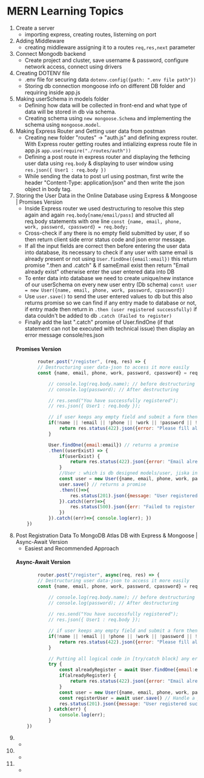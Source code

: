 # MERN Learning Topics
1. Create a server  
    * importing express, creating routes, listerning on port
2. Adding Middleware 
    * creating middleware assigning it to a routes ```req,res,next``` parameter
3. Connect Mongodb backend 
    * Create project and cluster, save username & password, configure network access, connect using drivers
4. Creating DOTENV file 
    * .env file for securing data ```dotenv.config({path: ".env file path"})```
    * Storing db connection mongoose info on different DB folder and requiring inside app.js
5. Making userSchema in models folder
    * Defining how data will be collected in front-end and what type of data will be stored in db via schema.
    * Creating schema using ```new mongoose.Schema``` and implementing the schema using ```mongoose.model```.
6. Making Express Router and Getting user data from postman
    * Creating new folder "routes" -> "auth.js" and defining express router. With Express router getting routes and intializing express route file in app.js ```app.use(require("./routes/auth"))```
    * Defining a post route in express router and displaying the fethcing user data using ```req.body``` & displaying to user window using ```res.json({ User1 : req.body })``` 
    * While sending the data to post url using postman, first write the header "Content-Type: application/json" and then write the json object in body tag.
7. Storing the User Data in the Online Database using Express & Mongoose | Promises Version
    * Inside Express router we used destructuring to resolve this step again and again ```req.body[name/email/pass]``` and structed all req.body statements with one line ```const {name, email, phone, work, password, cpassword} = req.body;```
    * Cross-check if any there is no empty field submitted by user, if so then return client side error status code and json error message.
    * If all the input fields are correct then before entering the user data into database, its necessary to check if any user with same email is already present or not using ```User.findOne({email:email})``` this return promise ".then and .catch" & if sameEmail exist then return "Email already exist" otherwise enter the user entered data into DB
    * To enter data into database we need to create unique/new instance of our  userSchema on every new user entry (Db schema) ```const user = new User({name, email, phone, work, password, cpassword})```
    * Use ```user.save()``` to send the user entered values to db but this also returns promise so we can find if any entry made to database or not, if entry made then return in ```.then (user registered successfully)``` if data couldn't be added to db ```.catch (Failed to register)```
    * Finally add the last ".catch" promise of User.findOne (if that statement can not be executed with technical issue) then display an error message console/res.json
    #### Promises Version
    ```javascript
            router.post("/register", (req, res) => {
            // Destructuring user data-json to access it more easily
            const {name, email, phone, work, password, cpassword} = req.body;

                // console.log(req.body.name); // before destructuring
                // console.log(password); // After destructuring

                // res.send("You have successfully registered");
                // res.json({ User1 : req.body });

                // if user keeps any empty field and submit a form then return err from server
                if(!name || !email || !phone || !work || !password || !cpassword){
                    return res.status(422).json({error: "Please fill all the information"}) 
                }

                User.findOne({email:email}) // returns a promise
                .then((userExist) => {
                    if(userExist) {
                        return res.status(422).json({error: "Email already exist"})
                    }
                    //User : which is db designed models/user, jiska instance create krke har ek user ka data add hoga
                    const user = new User({name, email, phone, work, password, cpassword})
                    user.save() // returns a promise
                    .then(()=>{
                        res.status(201).json({message: "User registered successfully, go to login"})
                    }).catch((err)=>{
                        res.status(500).json({err: "Failed to register user"})
                    })
                }).catch((err)=>{ console.log(err); })
        })
    ```
8. Post Registration Data To MongoDB Atlas DB with Express & Mongoose | Async-Await Version
    * Easiest and Recommended Approach
    #### Async-Await Version
    ```javascript
            router.post("/register", async(req, res) => {
            // Destructuring user data-json to access it more easily
            const {name, email, phone, work, password, cpassword} = req.body;

                // console.log(req.body.name); // before destructuring
                // console.log(password); // After destructuring
                
                // res.send("You have successfully registered");
                // res.json({ User1 : req.body });

                // if user keeps any empty field and submit a form then return err from server
                if(!name || !email || !phone || !work || !password || !cpassword){
                    return res.status(422).json({error: "Please fill all the information"})
                }

                // Putting all logical code in [try/catch block] any error in any phase occurs will be handled by catch here:
                try {
                    const alreadyRegister = await User.findOne({email:email});  // Handle a promise
                    if(alreadyRegister) {
                        return res.status(422).json({error: "Email already exist"})
                    }  
                    const user = new User({name, email, phone, work, password, cpassword})
                    const registerUser = await user.save() // Handle a promise
                    res.status(201).json({message: "User registered successfully, go to login"}) 
                } catch(err) {
                    console.log(err);
                }
        })
    ```
9. 
    *
10. 
    *
11. 
    *

